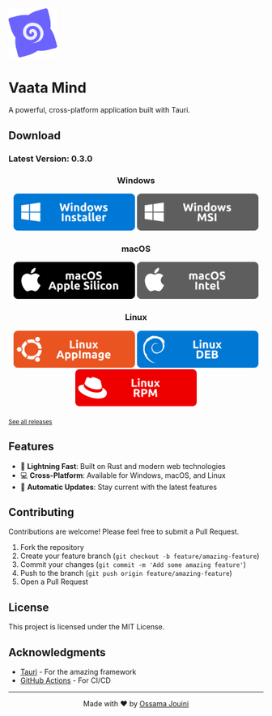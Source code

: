 <img src="src/logo.svg" alt="Vaata Mind Logo" width="96"/>

# Vaata Mind

A powerful, cross-platform application built with Tauri.

## Download

### Latest Version: 0.3.0

<div align="center">

### Windows

[<img src="images/Windows Installer.svg" alt="Windows Installer" width="240"/>](https://github.com/yourusername/vaata-mind/releases/download/v0.3.0/vaata-mind_0.3.0_x64-setup.exe)
[<img src="images/Windows MSI.svg" alt="Windows MSI" width="240"/>](https://github.com/yourusername/vaata-mind/releases/download/v0.3.0/vaata-mind_0.3.0_x64_en-US.msi)

### macOS

[<img src="images/macOS Apple Silicon.svg" alt="macOS Apple Silicon" width="240"/>](https://github.com/yourusername/vaata-mind/releases/download/v0.3.0/vaata-mind_0.3.0_aarch64.dmg)
[<img src="images/macOS Intel.svg" alt="macOS Intel" width="240"/>](https://github.com/yourusername/vaata-mind/releases/download/v0.3.0/vaata-mind_aarch64.app.tar.gz)

### Linux

[<img src="images/Linux AppImage.svg" alt="Linux AppImage" width="240"/>](https://github.com/yourusername/vaata-mind/releases/download/v0.3.0/vaata-mind_0.3.0_amd64.AppImage)
[<img src="images/Linux DEB.svg" alt="Linux DEB" width="240"/>](https://github.com/yourusername/vaata-mind/releases/download/v0.3.0/vaata-mind_0.3.0_amd64.deb)
[<img src="images/Linux RPM.svg" alt="Linux RPM" width="240"/>](https://github.com/yourusername/vaata-mind/releases/download/v0.3.0/vaata-mind-0.1.0-1.x86_64.rpm)

</div>

<sub> [See all releases](https://github.com/skymen/vaata-mind-2/releases) </sub>

## Features

- 🚀 **Lightning Fast**: Built on Rust and modern web technologies
- 💻 **Cross-Platform**: Available for Windows, macOS, and Linux
- 🔄 **Automatic Updates**: Stay current with the latest features

## Contributing

Contributions are welcome! Please feel free to submit a Pull Request.

1. Fork the repository
2. Create your feature branch (`git checkout -b feature/amazing-feature`)
3. Commit your changes (`git commit -m 'Add some amazing feature'`)
4. Push to the branch (`git push origin feature/amazing-feature`)
5. Open a Pull Request

## License

This project is licensed under the MIT License.

## Acknowledgments

- [Tauri](https://tauri.app/) - For the amazing framework
- [GitHub Actions](https://github.com/features/actions) - For CI/CD

---

<div align="center">

Made with ❤️ by [Ossama Jouini](https://github.com/skymen)

</div>
